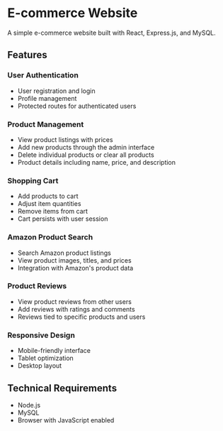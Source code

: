 # E-commerce Website

A simple e-commerce website built with React, Express.js, and MySQL.

## Features

### User Authentication
- User registration and login
- Profile management
- Protected routes for authenticated users

### Product Management
- View product listings with prices
- Add new products through the admin interface
- Delete individual products or clear all products
- Product details including name, price, and description

### Shopping Cart
- Add products to cart
- Adjust item quantities
- Remove items from cart
- Cart persists with user session

### Amazon Product Search
- Search Amazon product listings
- View product images, titles, and prices
- Integration with Amazon's product data

### Product Reviews
- View product reviews from other users
- Add reviews with ratings and comments
- Reviews tied to specific products and users

### Responsive Design
- Mobile-friendly interface
- Tablet optimization
- Desktop layout

## Technical Requirements
- Node.js
- MySQL
- Browser with JavaScript enabled
